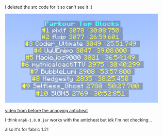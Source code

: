 I deleted the src code for it so can't see it :(

![](./image_2024-09-30_001037497.png)

[video from before the annoying anticheat](https://www.youtube.com/watch?v=1ZPAfIwLP5o)

I think `mhpk-1.0.0.jar` works with the anticheat but idk I'm not checking...

also it's for fabric 1.21
